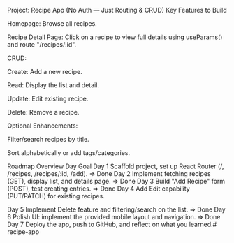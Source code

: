 Project: Recipe App (No Auth — Just Routing & CRUD)
Key Features to Build

Homepage: Browse all recipes.

Recipe Detail Page: Click on a recipe to view full details using useParams() and route "/recipes/:id".

CRUD:

Create: Add a new recipe.

Read: Display the list and detail.

Update: Edit existing recipe.

Delete: Remove a recipe.

Optional Enhancements:

Filter/search recipes by title.

Sort alphabetically or add tags/categories.

Roadmap Overview
Day	Goal
Day 1	Scaffold project, set up React Router (/, /recipes, /recipes/:id, /add). => Done
Day 2	Implement fetching recipes (GET), display list, and details page. => Done
Day 3	Build "Add Recipe" form (POST), test creating entries. => Done
Day 4	Add Edit capability (PUT/PATCH) for existing recipes.




Day 5	Implement Delete feature and filtering/search on the list. => Done
Day 6	Polish UI: implement the provided mobile layout and navigation. => Done
Day 7	Deploy the app, push to GitHub, and reflect on what you learned.# recipe-app

